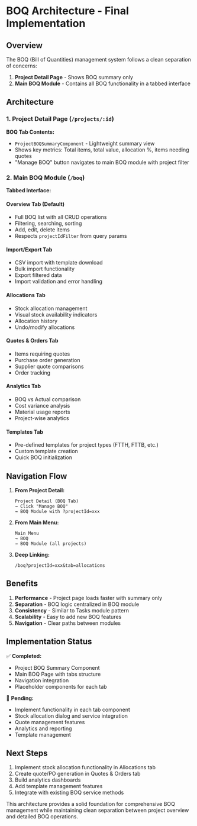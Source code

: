 # BOQ Architecture - Final Implementation

## Overview

The BOQ (Bill of Quantities) management system follows a clean separation of concerns:

1. **Project Detail Page** - Shows BOQ summary only
2. **Main BOQ Module** - Contains all BOQ functionality in a tabbed interface

## Architecture

### 1. Project Detail Page (`/projects/:id`)

**BOQ Tab Contents:**
- `ProjectBOQSummaryComponent` - Lightweight summary view
- Shows key metrics: Total items, total value, allocation %, items needing quotes
- "Manage BOQ" button navigates to main BOQ module with project filter

### 2. Main BOQ Module (`/boq`)

**Tabbed Interface:**

#### Overview Tab (Default)
- Full BOQ list with all CRUD operations
- Filtering, searching, sorting
- Add, edit, delete items
- Respects `projectIdFilter` from query params

#### Import/Export Tab
- CSV import with template download
- Bulk import functionality
- Export filtered data
- Import validation and error handling

#### Allocations Tab
- Stock allocation management
- Visual stock availability indicators
- Allocation history
- Undo/modify allocations

#### Quotes & Orders Tab
- Items requiring quotes
- Purchase order generation
- Supplier quote comparisons
- Order tracking

#### Analytics Tab
- BOQ vs Actual comparison
- Cost variance analysis
- Material usage reports
- Project-wise analytics

#### Templates Tab
- Pre-defined templates for project types (FTTH, FTTB, etc.)
- Custom template creation
- Quick BOQ initialization

## Navigation Flow

1. **From Project Detail:**
   ```
   Project Detail (BOQ Tab) 
   → Click "Manage BOQ" 
   → BOQ Module with ?projectId=xxx
   ```

2. **From Main Menu:**
   ```
   Main Menu 
   → BOQ 
   → BOQ Module (all projects)
   ```

3. **Deep Linking:**
   ```
   /boq?projectId=xxx&tab=allocations
   ```

## Benefits

1. **Performance** - Project page loads faster with summary only
2. **Separation** - BOQ logic centralized in BOQ module
3. **Consistency** - Similar to Tasks module pattern
4. **Scalability** - Easy to add new BOQ features
5. **Navigation** - Clear paths between modules

## Implementation Status

✅ **Completed:**
- Project BOQ Summary Component
- Main BOQ Page with tabs structure
- Navigation integration
- Placeholder components for each tab

🔄 **Pending:**
- Implement functionality in each tab component
- Stock allocation dialog and service integration
- Quote management features
- Analytics and reporting
- Template management

## Next Steps

1. Implement stock allocation functionality in Allocations tab
2. Create quote/PO generation in Quotes & Orders tab
3. Build analytics dashboards
4. Add template management features
5. Integrate with existing BOQ service methods

This architecture provides a solid foundation for comprehensive BOQ management while maintaining clean separation between project overview and detailed BOQ operations.